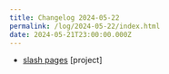 ```yaml
---
title: Changelog 2024-05-22
permalink: /log/2024-05-22/index.html
date: 2024-05-21T23:00:00.000Z
---
```


- [slash pages](https://slashpages.net) [project] 